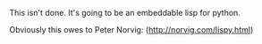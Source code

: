 This isn't done.  It's going to be an embeddable lisp for python.

Obviously this owes to Peter Norvig: (http://norvig.com/lispy.html)
